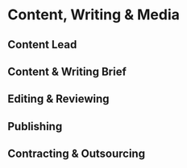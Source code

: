 # Content, Writing & Media

## **Content Lead**

## Content & Writing Brief

## Editing & Reviewing

## Publishing

## Contracting & Outsourcing

